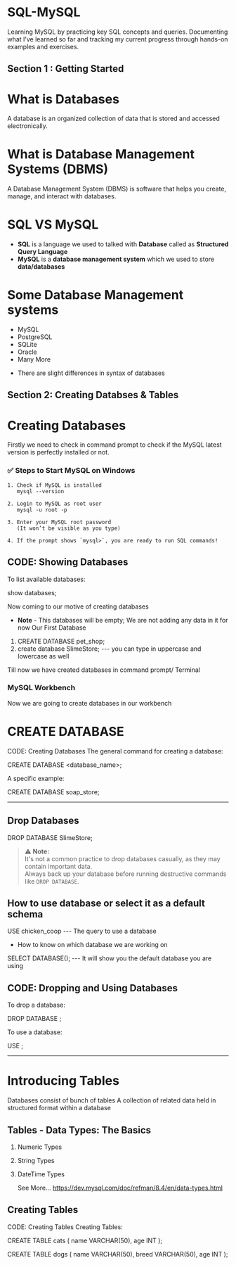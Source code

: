 # SQL-MySQL
Learning MySQL by practicing key SQL concepts and queries. Documenting what I’ve learned so far and tracking my current progress through hands-on examples and exercises.


## Section 1 : Getting Started
# What is Databases
A database is an organized collection of data that is stored and accessed electronically.

# What is Database Management Systems (DBMS)
A Database Management System (DBMS) is software that helps you create, manage, and interact with databases.

# SQL VS MySQL

* **SQL** is a language we used to talked with **Database** called as **Structured Query Language**
* **MySQL** is a **database management system** which we used to store **data/databases**

# Some Database Management systems
* MySQL
* PostgreSQL
* SQLite
* Oracle
* Many More

- There are slight differences in syntax of databases


## Section 2: Creating Databses & Tables

# Creating Databases
Firstly we need to check in command prompt to check if the MySQL latest version is perfectly installed or not.

### ✅ Steps to Start MySQL on Windows

```
1. Check if MySQL is installed  
   mysql --version

2. Login to MySQL as root user  
   mysql -u root -p

3. Enter your MySQL root password  
   (It won’t be visible as you type)

4. If the prompt shows `mysql>`, you are ready to run SQL commands!
```

## CODE: Showing Databases
To list available databases:

show databases;

Now coming to our motive of creating databases
- **Note** - This databases will be empty; We are not adding any data in it for now
Our First Database

1. CREATE DATABASE pet_shop;
2.  create database SlimeStore; --- you can type in uppercase and lowercase as well

Till now we have created databases in command prompt/ Terminal

### MySQL Workbench
Now we are going to create databases in our workbench

# CREATE DATABASE 
CODE: Creating Databases
The general command for creating a database:

CREATE DATABASE <database_name>;

A specific example:

CREATE DATABASE soap_store;

-----------------------------------------------------------------------------------------

## Drop Databases

DROP DATABASE SlimeStore;

> ⚠️ **Note:**  
> It's not a common practice to drop databases casually, as they may contain important data.  
> Always back up your database before running destructive commands like `DROP DATABASE`.

## How to use database or select it as a default schema

USE chicken_coop --- The query to use a database


* How to know on which database we are working on 

SELECT DATABASE();  --- It will show you the default database you are using


## CODE: Dropping and Using Databases
To drop a database:

DROP DATABASE <database-name>;

To use a database:

USE <database-name>;

---

# Introducing Tables

Databases consist of bunch of tables
A collection of related data held in structured format within a database

## Tables - Data Types: The Basics

1. Numeric Types
2. String Types
3. DateTime Types

    See More... https://dev.mysql.com/doc/refman/8.4/en/data-types.html

## Creating Tables

CODE: Creating Tables
Creating Tables:

CREATE TABLE cats (
    name VARCHAR(50),
    age INT
);
 
CREATE TABLE dogs (
    name VARCHAR(50),
    breed VARCHAR(50),
    age INT
);



